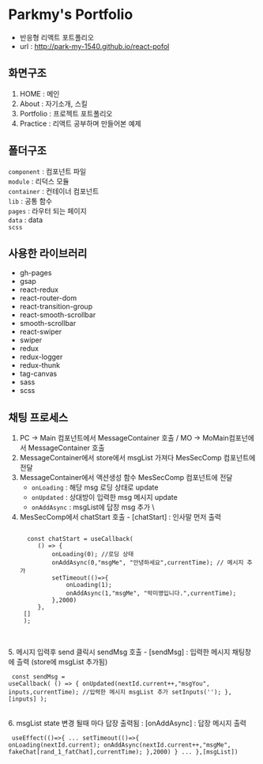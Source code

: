# Parkmy's Portfolio
- 반응형 리액트 포트폴리오
- url :  http://park-my-1540.github.io/react-pofol

## 화면구조
1. HOME : 메인
2. About : 자기소개, 스킬 
3. Portfolio : 프로젝트 포트폴리오
4. Practice : 리액트 공부하며 만들어본 예제


## 폴더구조
`component` : 컴포넌트 파일\
`module` : 리덕스 모듈 \
`container` : 컨테이너 컴포넌트 \
`lib` : 공통 함수\
`pages` : 라우터 되는 페이지\
`data` : data\
`scss` 

## 사용한 라이브러리
- gh-pages
- gsap
- react-redux
- react-router-dom
- react-transition-group
- react-smooth-scrollbar
- smooth-scrollbar
- react-swiper
- swiper
- redux
- redux-logger
- redux-thunk
- tag-canvas
- sass
- scss

## 채팅 프로세스
1. PC -> Main 컴포넌트에서 MessageContainer 호출 / MO -> MoMain컴포넌에서  MessageContainer 호출
2. MessageContainer에서 store에서 msgList 가져다 MesSecComp 컴포넌트에 전달
3. MessageContainer에서 액션생성 함수 MesSecComp 컴포넌트에 전달
    + `onLoading` : 해당 msg 로딩 상태로 update
    + `onUpdated` : 상대방이 입력한 msg 메시지 update
    + `onAddAsync` : msgList에 답장 msg 추가 
\
4. MesSecComp에서 chatStart 호출  - [chatStart] : 인사말 먼저 출력
   <pre><code>
     const chatStart = useCallback(
        () => {
            onLoading(0); //로딩 상태
            onAddAsync(0,"msgMe", "안녕하세요",currentTime); // 메시지 추가
            setTimeout(()=>{
                onLoading(1);
                onAddAsync(1,"msgMe", "박미영입니다.",currentTime);
            },2000)
        },
    []
    );
    </code></pre>   
\
5. 메시지 입력후 send 클릭시 sendMsg 호출 - [sendMsg] : 입력한 메시지 채팅창에 츨력 (store에 msgList 추가됨)
    <pre><code>
       const sendMsg = useCallback(
        () => {
            onUpdated(nextId.current++,"msgYou", inputs,currentTime); //입력한 메시지 msgList 추가
            setInputs('');
        },
    [inputs]
    );
    </code></pre> 
\
6. msgList state 변경 될때 마다 답장 출력됨 : [onAddAsync] : 답장 메시지 출력
    <pre><code>
     useEffect(()=>{
      ...
            setTimeout(()=>{
                onLoading(nextId.current);
                onAddAsync(nextId.current++,"msgMe", fakeChat[rand_1_fatChat],currentTime);
            },2000)
        }
        ...
    },[msgList])
</code></pre> 